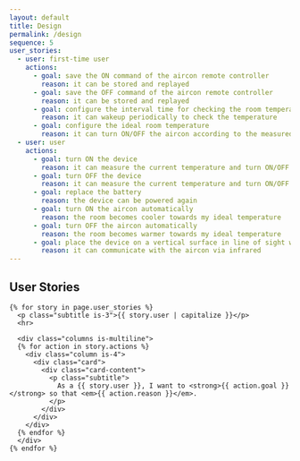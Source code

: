 ```yaml
---
layout: default
title: Design
permalink: /design
sequence: 5
user_stories:
  - user: first-time user
    actions:
      - goal: save the ON command of the aircon remote controller
        reason: it can be stored and replayed
      - goal: save the OFF command of the aircon remote controller
        reason: it can be stored and replayed
      - goal: configure the interval time for checking the room temperature
        reason: it can wakeup periodically to check the temperature
      - goal: configure the ideal room temperature
        reason: it can turn ON/OFF the aircon according to the measured temperature
  - user: user
    actions:
      - goal: turn ON the device
        reason: it can measure the current temperature and turn ON/OFF the aircon periodically
      - goal: turn OFF the device
        reason: it can measure the current temperature and turn ON/OFF the aircon periodically
      - goal: replace the battery
        reason: the device can be powered again
      - goal: turn ON the aircon automatically
        reason: the room becomes cooler towards my ideal temperature
      - goal: turn OFF the aircon automatically
        reason: the room becomes warmer towards my ideal temperature
      - goal: place the device on a vertical surface in line of sight with the aircon
        reason: it can communicate with the aircon via infrared
---
```


<section class="section is-small">
  <div class="container">
    <h2 class="title is-1">User Stories</h2>

    {% for story in page.user_stories %}
      <p class="subtitle is-3">{{ story.user | capitalize }}</p>
      <hr>

      <div class="columns is-multiline">
      {% for action in story.actions %}
        <div class="column is-4">
          <div class="card">
            <div class="card-content">
              <p class="subtitle">
                As a {{ story.user }}, I want to <strong>{{ action.goal }}</strong> so that <em>{{ action.reason }}</em>.
              </p>
            </div>
          </div>
        </div>
      {% endfor %}
      </div>
    {% endfor %}

  </div>
</section>
